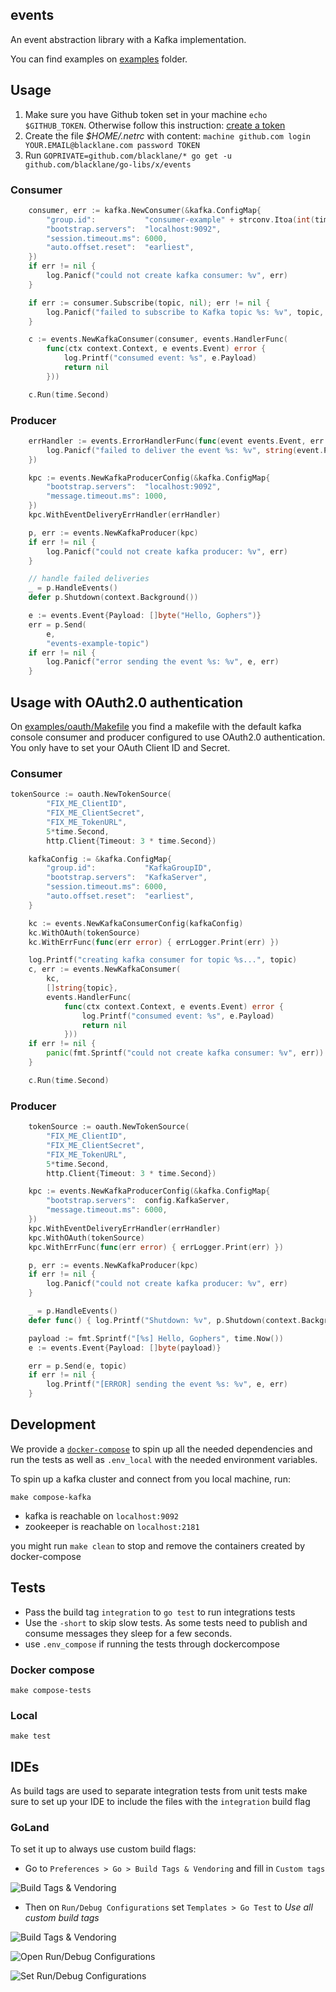events
-----------
An event abstraction library with a Kafka implementation.

You can find examples on [examples](examples) folder.

## Usage

1. Make sure you have Github token set in your machine `echo $GITHUB_TOKEN`. Otherwise follow this instruction: [create a token](https://docs.github.com/en/free-pro-team@latest/github/authenticating-to-github/creating-a-personal-access-token)
2. Create the file *$HOME/.netrc* with content: `machine github.com login YOUR.EMAIL@blacklane.com password TOKEN`
3. Run `GOPRIVATE=github.com/blacklane/* go get -u github.com/blacklane/go-libs/x/events`

### Consumer

```go
	consumer, err := kafka.NewConsumer(&kafka.ConfigMap{
		"group.id":           "consumer-example" + strconv.Itoa(int(time.Now().Unix())),
		"bootstrap.servers":  "localhost:9092",
		"session.timeout.ms": 6000,
		"auto.offset.reset":  "earliest",
	})
	if err != nil {
		log.Panicf("could not create kafka consumer: %v", err)
	}

	if err := consumer.Subscribe(topic, nil); err != nil {
		log.Panicf("failed to subscribe to Kafka topic %s: %v", topic, err)
	}

	c := events.NewKafkaConsumer(consumer, events.HandlerFunc(
		func(ctx context.Context, e events.Event) error {
			log.Printf("consumed event: %s", e.Payload)
			return nil
		}))

	c.Run(time.Second)
```

### Producer

```go
	errHandler := events.ErrorHandlerFunc(func(event events.Event, err error) {
		log.Panicf("failed to deliver the event %s: %v", string(event.Payload), err)
	})

	kpc := events.NewKafkaProducerConfig(&kafka.ConfigMap{
		"bootstrap.servers":  "localhost:9092",
		"message.timeout.ms": 1000,
	})
	kpc.WithEventDeliveryErrHandler(errHandler)

	p, err := events.NewKafkaProducer(kpc)
	if err != nil {
		log.Panicf("could not create kafka producer: %v", err)
	}

	// handle failed deliveries
	_ = p.HandleEvents()
	defer p.Shutdown(context.Background())

	e := events.Event{Payload: []byte("Hello, Gophers")}
	err = p.Send(
		e,
		"events-example-topic")
	if err != nil {
		log.Panicf("error sending the event %s: %v", e, err)
	}
```

## Usage with OAuth2.0 authentication

On [examples/oauth/Makefile](examples/oauth/Makefile) you find a makefile with the
default kafka console consumer and producer configured to use OAuth2.0 authentication.
You only have to set your OAuth Client ID and Secret.  

### Consumer

```go
tokenSource := oauth.NewTokenSource(
		"FIX_ME_ClientID",
		"FIX_ME_ClientSecret",
		"FIX_ME_TokenURL",
		5*time.Second,
		http.Client{Timeout: 3 * time.Second})

	kafkaConfig := &kafka.ConfigMap{
		"group.id":           "KafkaGroupID",
		"bootstrap.servers":  "KafkaServer",
		"session.timeout.ms": 6000,
		"auto.offset.reset":  "earliest",
	}

	kc := events.NewKafkaConsumerConfig(kafkaConfig)
	kc.WithOAuth(tokenSource)
	kc.WithErrFunc(func(err error) { errLogger.Print(err) })

	log.Printf("creating kafka consumer for topic %s...", topic)
	c, err := events.NewKafkaConsumer(
		kc,
		[]string{topic},
		events.HandlerFunc(
			func(ctx context.Context, e events.Event) error {
				log.Printf("consumed event: %s", e.Payload)
				return nil
			}))
	if err != nil {
		panic(fmt.Sprintf("could not create kafka consumer: %v", err))
	}

	c.Run(time.Second)
```

### Producer

```go
	tokenSource := oauth.NewTokenSource(
		"FIX_ME_ClientID",
		"FIX_ME_ClientSecret",
		"FIX_ME_TokenURL",
		5*time.Second,
		http.Client{Timeout: 3 * time.Second})

	kpc := events.NewKafkaProducerConfig(&kafka.ConfigMap{
		"bootstrap.servers":  config.KafkaServer,
		"message.timeout.ms": 6000,
	})
	kpc.WithEventDeliveryErrHandler(errHandler)
	kpc.WithOAuth(tokenSource)
	kpc.WithErrFunc(func(err error) { errLogger.Print(err) })

	p, err := events.NewKafkaProducer(kpc)
	if err != nil {
		log.Panicf("could not create kafka producer: %v", err)
	}

	_ = p.HandleEvents()
	defer func() { log.Printf("Shutdown: %v", p.Shutdown(context.Background())) }()

	payload := fmt.Sprintf("[%s] Hello, Gophers", time.Now())
	e := events.Event{Payload: []byte(payload)}

	err = p.Send(e, topic)
	if err != nil {
		log.Printf("[ERROR] sending the event %s: %v", e, err)
	}
```

## Development

We provide a [`docker-compose`](docker-compose.yml) to spin up all the needed
dependencies and run the tests as well as `.env_local` with the needed 
environment variables. 

To spin up a kafka cluster and connect from you local machine, run:
```shell script
make compose-kafka
```
 - kafka is reachable on `localhost:9092`
 - zookeeper is reachable on `localhost:2181`

you might run `make clean` to stop and remove the containers created by docker-compose  

## Tests

 - Pass the build tag `integration` to `go test` to run integrations tests
 - Use the `-short` to skip slow tests. As some tests need to publish and 
 consume messages they sleep for a few seconds.
 - use `.env_compose` if running the tests through dockercompose

### Docker compose
```shell script
make compose-tests
```

### Local
```shell script
make test
```


## IDEs

As build tags are used to separate integration tests from unit tests make sure
to set up your IDE to include the files with the `integration` build flag 

### GoLand

To set it up to always use custom build flags:

- Go to `Preferences > Go > Build Tags & Vendoring` and fill in `Custom tags`

![Build Tags & Vendoring](doc/imgs/goBuildTagsConfig.png)

- Then on `Run/Debug Configurations` set `Templates > Go Test` 
to _Use all custom build tags_

![Build Tags & Vendoring](doc/imgs/goBuildTagsConfig.png)

![Open Run/Debug Configurations](doc/imgs/openRunDebugConfig.png)

![Set Run/Debug Configurations](doc/imgs/runDebugConfig.png)
